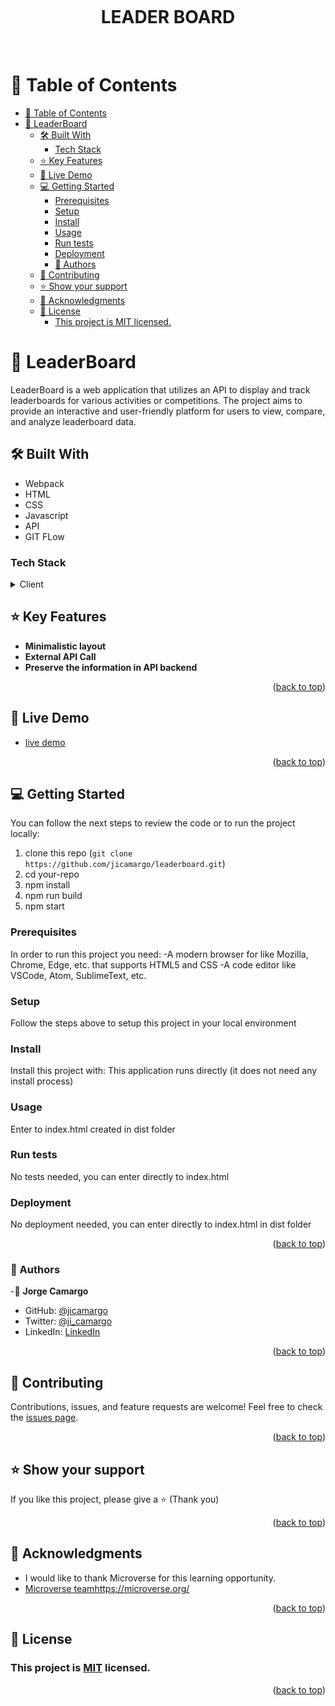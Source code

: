 <a name="readme-top"></a>
  
<div align="center">
  <br/>

  <h1><b>LEADER BOARD</b></h1>

  <br/>
</div>

<!-- TABLE OF CONTENTS -->
# 📗 Table of Contents

- [📗 Table of Contents](#-table-of-contents)
- [📖 LeaderBoard ](#-to-do-list-app-)
  - [🛠 Built With ](#-built-with-)
    - [Tech Stack ](#tech-stack-)
  - [⭐️ Key Features ](#️-key-features-)
  - [🚀 Live Demo](#live-demo)
  - [💻 Getting Started ](#-getting-started-)
    - [Prerequisites](#prerequisites)
    - [Setup](#setup)
    - [Install](#install)
    - [Usage](#usage)
    - [Run tests](#run-tests)
    - [Deployment](#deployment)
    - [👥 Authors ](#-authors-)
  - [🤝 Contributing ](#-contributing-)
  - [⭐️ Show your support ](#️-show-your-support-)
  - [🙏 Acknowledgments ](#-acknowledgments-)
  - [📝 License ](#-license-)
    - [This project is MIT licensed.](#this-project-is-mit-licensed)


<!-- PROJECT DESCRIPTION -->

# 📖 LeaderBoard <a name="about-project"></a>

LeaderBoard is a web application that utilizes an API to display and track leaderboards for various activities or competitions. The project aims to provide an interactive and user-friendly platform for users to view, compare, and analyze leaderboard data. 

## 🛠 Built With <a name="built-with"></a>
- Webpack
- HTML
- CSS
- Javascript
- API
- GIT FLow

### Tech Stack <a name="tech-stack"></a>

<details>
  <summary>Client</summary>
  <ul>
    <li>HTML</li>
    <li>JAVASCRIPT</li>
    <li>CSS</li>
    <li>WEBPACK</li>
  </ul>
</details>

## ⭐️ Key Features <a name="key-features"></a> 

- **Minimalistic layout**
- **External API Call**
- **Preserve the information in API backend**

<p align="right">(<a href="#readme-top">back to top</a>)</p>

<!-- DEMO LINK -->
## 🚀 Live Demo <a name="live-demo"></a>

- [live demo](https://jicamargo.github.io/leaderboard/dist/)

<p align="right">(<a href="#readme-top">back to top</a>)</p>


<!-- GETTING STARTED -->
## 💻 Getting Started <a name="getting-started"></a>

You can follow the next steps to review the code or to run the project locally:

1. clone this repo (`git clone https://github.com/jicamargo/leaderboard.git`)
2. cd your-repo
3. npm install
4. npm run build
5. npm start

### Prerequisites
  In order to run this project you need:
  -A modern browser for like Mozilla, Chrome, Edge, etc. that supports HTML5 and CSS
  -A code editor like VSCode, Atom, SublimeText, etc.

### Setup
  Follow the steps above to setup this project in your local environment

### Install
  Install this project with:
  This application runs directly (it does not need any install process)

### Usage
  Enter to index.html created in dist folder

### Run tests
  No tests needed, you can enter directly to index.html

### Deployment
  No deployment needed, you can enter directly to index.html in dist folder

<p align="right">(<a href="#readme-top">back to top</a>)</p>

<!-- AUTHORS -->
### 👥 Authors <a name="authors"></a>

-👤 **Jorge Camargo**

- GitHub: [@jicamargo](https://github.com/jicamargo)
- Twitter: [@ji_camargo](https://twitter.com/ji_camargo)
- LinkedIn: [LinkedIn](https://linkedin.com/in/jorgecamargog)
<p align="right">(<a href="#readme-top">back to top</a>)</p>


<!-- CONTRIBUTING -->
## 🤝 Contributing <a name="contributing"></a>

Contributions, issues, and feature requests are welcome!
Feel free to check the [issues page](../../issues/).
  <p align="right">(<a href="#readme-top">back to top</a>)</p>

<!-- SUPPORT -->
## ⭐️ Show your support <a name="support"></a>

If you like this project, please give a ⭐️ (Thank you)
<p align="right">(<a href="#readme-top">back to top</a>)</p>
<!-- ACKNOWLEDGEMENTS -->

## 🙏 Acknowledgments <a name="acknowledgements"></a>

- I would like to thank Microverse for this learning opportunity.
- [Microverse team]()https://microverse.org/
  
<p align="right">(<a href="#readme-top">back to top</a>)</p>

## 📝 License <a name="license"></a>

### This project is [MIT](./LICENSE) licensed.
  

<p align="right">(<a href="#readme-top">back to top</a>)</p>
